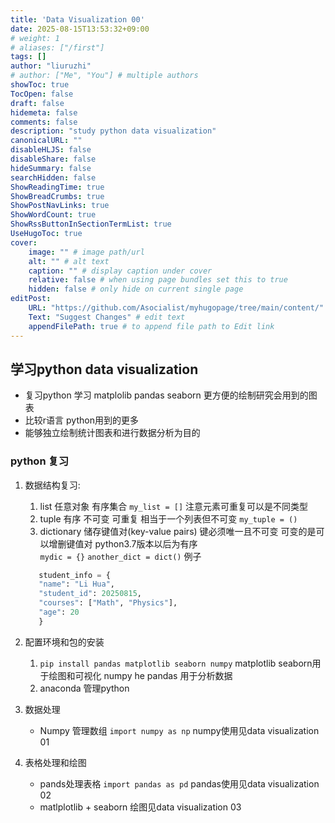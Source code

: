 ```yaml
---
title: 'Data Visualization 00'
date: 2025-08-15T13:53:32+09:00
# weight: 1
# aliases: ["/first"]
tags: []
author: "liuruzhi"
# author: ["Me", "You"] # multiple authors
showToc: true
TocOpen: false
draft: false
hidemeta: false
comments: false
description: "study python data visualization"
canonicalURL: ""
disableHLJS: false
disableShare: false
hideSummary: false
searchHidden: false
ShowReadingTime: true
ShowBreadCrumbs: true
ShowPostNavLinks: true
ShowWordCount: true
ShowRssButtonInSectionTermList: true
UseHugoToc: true
cover:
    image: "" # image path/url
    alt: "" # alt text
    caption: "" # display caption under cover
    relative: false # when using page bundles set this to true
    hidden: false # only hide on current single page
editPost:
    URL: "https://github.com/Asocialist/myhugopage/tree/main/content/"
    Text: "Suggest Changes" # edit text
    appendFilePath: true # to append file path to Edit link
---
```


## 学习python data visualization

- 复习python 学习 matplolib pandas seaborn 更方便的绘制研究会用到的图表
- 比较r语言 python用到的更多
- 能够独立绘制统计图表和进行数据分析为目的

### python 复习

1. 数据结构复习:
   1. list 任意对象 有序集合 `my_list = []` 注意元素可重复可以是不同类型
   2. tuple 有序 不可变 可重复 相当于一个列表但不可变 `my_tuple = ()`
   3. dictionary 储存键值对(key-value pairs) 键必须唯一且不可变 可变的是可以增删键值对 python3.7版本以后为有序  
     `mydic = {}` `another_dict = dict()`
     例子

     ``` python
        student_info = {
        "name": "Li Hua",
        "student_id": 20250815,
        "courses": ["Math", "Physics"],
        "age": 20
        }
     ```

1. 配置环境和包的安装
   1. `pip install pandas matplotlib seaborn numpy` matplotlib seaborn用于绘图和可视化  numpy he pandas 用于分析数据
   1. anaconda 管理python

1. 数据处理

   - Numpy 管理数组 `import numpy as np` numpy使用见data visualization 01

1. 表格处理和绘图

   - pands处理表格 `import pandas as pd` pandas使用见data visualization 02
   - matlplotlib + seaborn 绘图见data visualization 03
